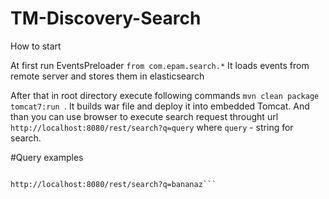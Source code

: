 # TM-Discovery-Search
How to start

At first run EventsPreloader ```from com.epam.search.*``` It loads events from remote server and stores them in elasticsearch

After that in root directory execute following commands ```mvn clean package tomcat7:run ```. 
It builds war file and deploy it into embedded Tomcat.
And than you can use browser to execute search request throught url ```http://localhost:8080/rest/search?q=query``` 
where ```query``` - string for search.

#Query examples

```http://localhost:8080/rest/search?q=rockz

http://localhost:8080/rest/search?q=bananaz```
